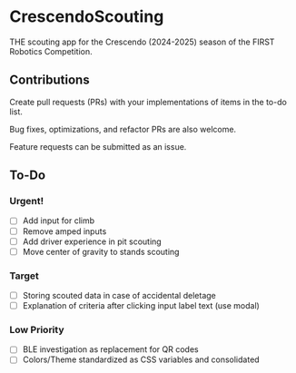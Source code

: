 # CrescendoScouting
THE scouting app for the Crescendo (2024-2025) season of the FIRST Robotics Competition.

## Contributions
Create pull requests (PRs) with your implementations of items in the to-do list.

Bug fixes, optimizations, and refactor PRs are also welcome.

Feature requests can be submitted as an issue.

## To-Do

### Urgent!
- [ ] Add input for climb
- [ ] Remove amped inputs
- [ ] Add driver experience in pit scouting
- [ ] Move center of gravity to stands scouting

### Target
- [ ] Storing scouted data in case of accidental deletage
- [ ] Explanation of criteria after clicking input label text (use modal)

### Low Priority
- [ ] BLE investigation as replacement for QR codes
- [ ] Colors/Theme standardized as CSS variables and consolidated
